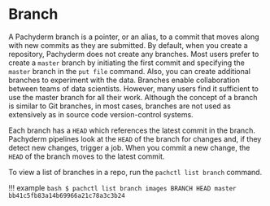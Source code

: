 # Branch

A Pachyderm branch is a pointer, or an alias, to a commit that
moves along with new commits as they are submitted. By default,
when you create a repository, Pachyderm does not create any branches.
Most users prefer to create a `master` branch by initiating the first
commit and specifying the `master` branch in the `put file` command.
Also, you can create additional branches to experiment with the data.
Branches enable collaboration between teams of data scientists.
However, many users find it sufficient to
use the master branch for all their work. Although the concept of a
branch is similar to Git branches, in most cases, branches are not
used as extensively as in source code version-control systems.

Each branch has a `HEAD` which references the latest commit in the
branch. Pachyderm pipelines look at the `HEAD` of the branch
for changes and, if they detect new changes, trigger a job. When you commit a new
change, the `HEAD` of the branch moves to the latest commit.

To view a list of branches in a repo, run the `pachctl list branch` command.

!!! example
    ```bash
    $ pachctl list branch images
    BRANCH HEAD
    master bb41c5fb83a14b69966a21c78a3c3b24
    ```
